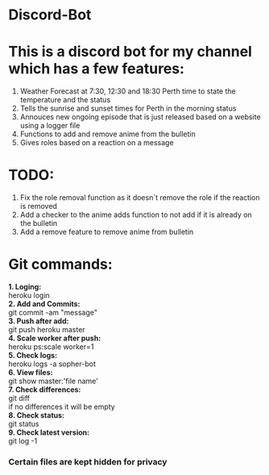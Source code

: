 # Discord-Bot
This is a discord bot for my channel which has a few features:
==============================================================
1. Weather Forecast at 7:30, 12:30 and 18:30 Perth time to state the temperature and the status
2. Tells the sunrise and sunset times for Perth in the morning status
3. Annouces new ongoing episode that is just released based on a website using a logger file
4. Functions to add and remove anime from the bulletin
5. Gives roles based on a reaction on a message

TODO:
=======
1. Fix the role removal function as it doesn`t remove the role if the reaction is removed
2. Add a checker to the anime adds function to not add if it is already on the bulletin
4. Add a remove feature to remove anime from bulletin

Git commands:
============
**1. Loging:**\
heroku login\
**2. Add and Commits:**\
git commit -am "message"\
**3. Push after add:**\
git push heroku master\
**4. Scale worker after push:**\
heroku ps:scale worker=1\
**5. Check logs:**\
heroku logs -a sopher-bot\
**6. View files:**\
git show master:'file name'\
**7. Check differences:**\
git diff\
if no differences it will be empty\
**8. Check status:**\
git status\
**9. Check latest version:**\
git log -1

### Certain files are kept hidden for privacy ###
